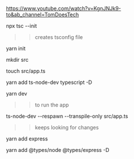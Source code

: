 https://www.youtube.com/watch?v=KgnJNJk9-to&ab_channel=TomDoesTech

npx tsc --init 
>> creates tsconfig file 

yarn init 

mkdir src 

touch src/app.ts 

yarn add ts-node-dev typescript -D

yarn dev 
>> to run the app

ts-node-dev --respawn --transpile-only src/app.ts
>> keeps looking for changes 

yarn add express 

yarn add @types/node @types/express -D


